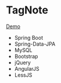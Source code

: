 
# TagNote

[Demo](https://tagnote.herokuapp.com/)

+ Spring Boot
+ Spring-Data-JPA
+ MySQL
+ Bootstrap
+ jQuery
+ AngularJS
+ LessJS
